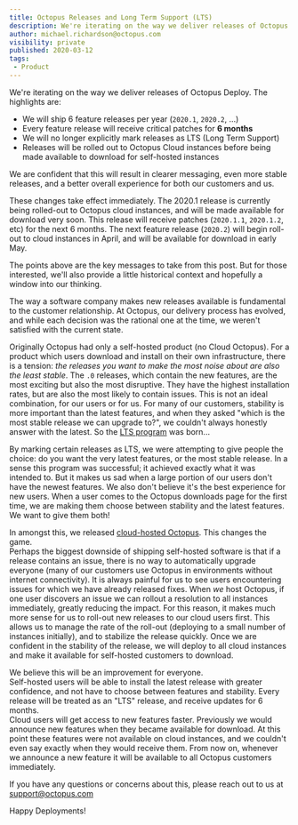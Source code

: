 ```yaml
---
title: Octopus Releases and Long Term Support (LTS) 
description: We're iterating on the way we deliver releases of Octopus Deploy 
author: michael.richardson@octopus.com 
visibility: private
published: 2020-03-12
tags:
 - Product
---
```


We're iterating on the way we deliver releases of Octopus Deploy.  The highlights are: 

- We will ship 6 feature releases per year (`2020.1`, `2020.2`, ...) 
- Every feature release will receive critical patches for **6 months** 
- We will no longer explicitly mark releases as LTS (Long Term Support)
- Releases will be rolled out to Octopus Cloud instances before being made available to download for self-hosted instances  

We are confident that this will result in clearer messaging, even more stable releases, and a better overall experience for both our customers and us.

These changes take effect immediately. The 2020.1 release is currently being rolled-out to Octopus cloud instances, and will be made available for download very soon.
This release will receive patches (`2020.1.1`, `2020.1.2`, etc) for the next 6 months. The next feature release (`2020.2`) will begin roll-out to cloud instances in April, and will be available for download in early May. 

The points above are the key messages to take from this post. But for those interested, we'll also provide a little historical context and hopefully a window into our thinking.    

The way a software company makes new releases available is fundamental to the customer relationship. At Octopus, our delivery process has evolved, and while each decision was the rational one at the time, we weren't satisfied with the current state. 

Originally Octopus had only a self-hosted product (no Cloud Octopus).  For a product which users download and install on their own infrastructure, there is a tension: _the releases you want to make the most noise about are also the least stable_.  The `.0` releases, which contain the new features, are the most exciting but also the most disruptive.  They have the highest installation rates, but are also the most likely to contain issues.  This is not an ideal combination, for our users or for us.  For many of our customers, stability is more important than the latest features, and when they asked "which is the most stable release we can upgrade to?", we couldn't always honestly answer with the latest.  So the [LTS program](https://octopus.com/blog/long-term-support) was born...      

By marking certain releases as LTS, we were attempting to give people the choice: do you want the very latest features, or the most stable release. In a sense this program was successful; it achieved exactly what it was intended to.  But it makes us sad when a large portion of our users don't have the newest features. We also don't believe it's the best experience for new users.  When a user comes to the Octopus downloads page for the first time, we are making them choose between stability and the latest features.  We want to give them both! 

In amongst this, we released [cloud-hosted Octopus](https://octopus.com/docs/octopus-cloud).  This changes the game.   
Perhaps the biggest downside of shipping self-hosted software is that if a release contains an issue, there is no way to automatically upgrade everyone (many of our customers use Octopus in environments without internet connectivity). It is always painful for us to see users encountering issues for which we have already released fixes. When _we_ host Octopus, if one user discovers an issue we can rollout a resolution to all instances immediately, greatly reducing the impact. 
For this reason, it makes much more sense for us to roll-out new releases to our cloud users first.  This allows us to manage the rate of the roll-out (deploying to a small number of instances initially), and to stabilize the release quickly.  Once we are confident in the stability of the release, we will deploy to all cloud instances and make it available for self-hosted customers to download. 

We believe this will be an improvement for everyone.    
Self-hosted users will be able to install the latest release with greater confidence, and not have to choose between features and stability. Every release will be treated  as an "LTS" release, and receive updates for 6 months.    
Cloud users will get access to new features faster.  Previously we would announce new features when they became available for download.  At this point these features were not available on cloud instances, and we couldn't even say exactly when they would receive them.  From now on, whenever we announce a new feature it will be available to all Octopus customers immediately.   

If you have any questions or concerns about this, please reach out to us at support@octopus.com

Happy Deployments!
